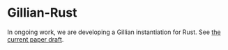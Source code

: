 # Gillian-Rust

In ongoing work, we are developing a Gillian instantiation for Rust.
See [the current paper draft](https://arxiv.org/abs/2403.15122).